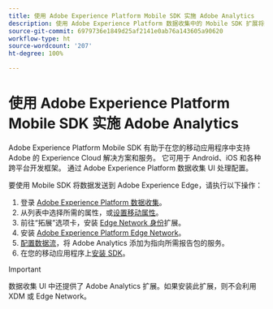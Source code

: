 ```yaml
---
title: 使用 Adobe Experience Platform Mobile SDK 实施 Adobe Analytics
description: 使用 Adobe Experience Platform 数据收集中的 Mobile SDK 扩展将数据发送到 Adobe Analytics。
source-git-commit: 6979736e1849d25af2141e0ab76a143605a90620
workflow-type: ht
source-wordcount: '207'
ht-degree: 100%

---
```



# 使用 Adobe Experience Platform Mobile SDK 实施 Adobe Analytics

Adobe Experience Platform Mobile SDK 有助于在您的移动应用程序中支持 Adobe 的 Experience Cloud 解决方案和服务。 它可用于 Android、iOS 和各种跨平台开发框架。 通过 Adobe Experience Platform 数据收集 UI 处理配置。

要使用 Mobile SDK 将数据发送到 Adobe Experience Edge，请执行以下操作：

1. 登录 [Adobe Experience Platform 数据收集](https://experience.adobe.com/data-collection)。
2. 从列表中选择所需的属性，或[设置移动属性](https://aep-sdks.gitbook.io/docs/getting-started/create-a-mobile-property)。
3. 前往“拓展”选项卡，安装 [Edge Network 身份](https://aep-sdks.gitbook.io/docs/foundation-extensions/identity-for-edge-network)扩展。
4. 安装 [Adobe Experience Platform Edge Network](https://aep-sdks.gitbook.io/docs/foundation-extensions/experience-platform-extension)。
5. [配置数据流](https://aep-sdks.gitbook.io/docs/getting-started/configure-datastreams)，将 Adobe Analytics 添加为指向所需报告包的服务。
6. 在您的移动应用程序上[安装 SDK](https://aep-sdks.gitbook.io/docs/getting-started/get-the-sdk)。

>[!IMPORTANT]
>
>数据收集 UI 中还提供了 Adobe Analytics 扩展。如果安装此扩展，则不会利用 XDM 或 Edge Network。
